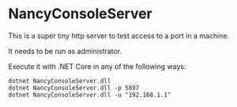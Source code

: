 # NancyConsoleServer
This is a super tiny http server to test access to a port in a machine.


It needs to be run as administrator.

Execute it with .NET Core in any of the following ways:

```
dotnet NancyConsoleServer.dll
dotnet NancyConsoleServer.dll -p 5897
dotnet NancyConsoleServer.dll -u "192.168.1.1"
```
